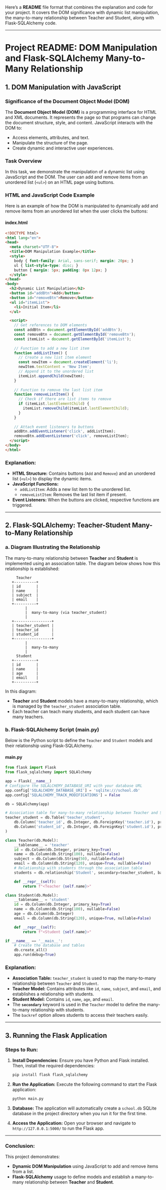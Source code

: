 Here’s a **README** file format that combines the explanation and code for your project. It covers the DOM significance with dynamic list manipulation, the many-to-many relationship between Teacher and Student, along with Flask-SQLAlchemy code.

---

# **Project README: DOM Manipulation and Flask-SQLAlchemy Many-to-Many Relationship**

## **1. DOM Manipulation with JavaScript**

### **Significance of the Document Object Model (DOM)**

The **Document Object Model (DOM)** is a programming interface for HTML and XML documents. It represents the page so that programs can change the document structure, style, and content. JavaScript interacts with the DOM to:
- Access elements, attributes, and text.
- Manipulate the structure of the page.
- Create dynamic and interactive user experiences.

### **Task Overview**

In this task, we demonstrate the manipulation of a dynamic list using JavaScript and the DOM. The user can add and remove items from an unordered list (`<ul>`) on an HTML page using buttons.

### **HTML and JavaScript Code Example**

Here is an example of how the DOM is manipulated to dynamically add and remove items from an unordered list when the user clicks the buttons:

#### **index.html**
```html
<!DOCTYPE html>
<html lang="en">
<head>
  <meta charset="UTF-8">
  <title>DOM Manipulation Example</title>
  <style>
    body { font-family: Arial, sans-serif; margin: 20px; }
    ul { list-style-type: disc; }
    button { margin: 5px; padding: 8px 12px; }
  </style>
</head>
<body>
  <h2>Dynamic List Manipulation</h2>
  <button id="addBtn">Add</button>
  <button id="removeBtn">Remove</button>
  <ul id="itemList">
    <li>Initial Item</li>
  </ul>

  <script>
    // Get references to DOM elements
    const addBtn = document.getElementById('addBtn');
    const removeBtn = document.getElementById('removeBtn');
    const itemList = document.getElementById('itemList');
    
    // Function to add a new list item
    function addListItem() {
      // Create a new list item element
      const newItem = document.createElement('li');
      newItem.textContent = 'New Item';
      // Append it to the unordered list
      itemList.appendChild(newItem);
    }
    
    // Function to remove the last list item
    function removeListItem() {
      // Check if there are list items to remove
      if (itemList.lastElementChild) {
        itemList.removeChild(itemList.lastElementChild);
      }
    }
    
    // Attach event listeners to buttons
    addBtn.addEventListener('click', addListItem);
    removeBtn.addEventListener('click', removeListItem);
  </script>
</body>
</html>
```

### **Explanation:**
- **HTML Structure:** Contains buttons (`Add` and `Remove`) and an unordered list (`<ul>`) to display the dynamic items.
- **JavaScript Functions:**
  - `addListItem`: Adds a new list item to the unordered list.
  - `removeListItem`: Removes the last list item if present.
- **Event Listeners:** When the buttons are clicked, respective functions are triggered.

---

## **2. Flask-SQLAlchemy: Teacher-Student Many-to-Many Relationship**

### **a. Diagram Illustrating the Relationship**

The many-to-many relationship between **Teacher** and **Student** is implemented using an association table. The diagram below shows how this relationship is established:

```
     Teacher
   +----------+
   | id       |
   | name     |
   | subject  |
   | email    |
   +----------+
         |
         |  many-to-many (via teacher_student)
         |
   +-----------------+
   | teacher_student |
   | teacher_id      |
   | student_id      |
   +-----------------+
         |
         |  many-to-many
         |
     Student
   +----------+
   | id       |
   | name     |
   | age      |
   | email    |
   +----------+
```

In this diagram:
- **Teacher** and **Student** models have a many-to-many relationship, which is managed by the `teacher_student` association table.
- Each teacher can teach many students, and each student can have many teachers.

### **b. Flask-SQLAlchemy Script (main.py)**

Below is the Python script to define the `Teacher` and `Student` models and their relationship using Flask-SQLAlchemy.

#### **main.py**

```python
from flask import Flask
from flask_sqlalchemy import SQLAlchemy

app = Flask(__name__)
# Configure the SQLALCHEMY_DATABASE_URI with your database URL
app.config['SQLALCHEMY_DATABASE_URI'] = 'sqlite:///school.db'
app.config['SQLALCHEMY_TRACK_MODIFICATIONS'] = False

db = SQLAlchemy(app)

# Association table for many-to-many relationship between Teacher and Student
teacher_student = db.Table('teacher_student',
    db.Column('teacher_id', db.Integer, db.ForeignKey('teacher.id'), primary_key=True),
    db.Column('student_id', db.Integer, db.ForeignKey('student.id'), primary_key=True)
)

class Teacher(db.Model):
    __tablename__ = 'teacher'
    id = db.Column(db.Integer, primary_key=True)
    name = db.Column(db.String(100), nullable=False)
    subject = db.Column(db.String(50), nullable=False)
    email = db.Column(db.String(120), unique=True, nullable=False)
    # Relationship with students through the association table
    students = db.relationship('Student', secondary=teacher_student, backref=db.backref('teachers', lazy='dynamic'))

    def __repr__(self):
        return f"<Teacher {self.name}>"

class Student(db.Model):
    __tablename__ = 'student'
    id = db.Column(db.Integer, primary_key=True)
    name = db.Column(db.String(100), nullable=False)
    age = db.Column(db.Integer)
    email = db.Column(db.String(120), unique=True, nullable=False)

    def __repr__(self):
        return f"<Student {self.name}>"

if __name__ == '__main__':
    # Create the database and tables
    db.create_all()
    app.run(debug=True)
```

### **Explanation:**
- **Association Table:** `teacher_student` is used to map the many-to-many relationship between `Teacher` and `Student`.
- **Teacher Model:** Contains attributes like `id`, `name`, `subject`, and `email`, and establishes a relationship with students.
- **Student Model:** Contains `id`, `name`, `age`, and `email`.
- The **`secondary`** keyword is used in the `Teacher` model to define the many-to-many relationship with students.
- The `backref` option allows students to access their teachers easily.

---

## **3. Running the Flask Application**

### **Steps to Run:**
1. **Install Dependencies:**
   Ensure you have Python and Flask installed. Then, install the required dependencies:
   ```bash
   pip install flask flask_sqlalchemy
   ```

2. **Run the Application:**
   Execute the following command to start the Flask application:
   ```bash
   python main.py
   ```

3. **Database:**
   The application will automatically create a `school.db` SQLite database in the project directory when you run it for the first time.

4. **Access the Application:**
   Open your browser and navigate to `http://127.0.0.1:5000/` to run the Flask app.

---

### **Conclusion:**
This project demonstrates:
- **Dynamic DOM Manipulation** using JavaScript to add and remove items from a list.
- **Flask-SQLAlchemy** usage to define models and establish a many-to-many relationship between **Teacher** and **Student**.

